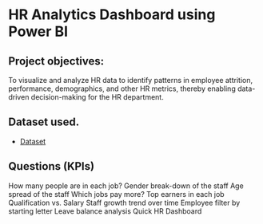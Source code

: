 # HR Analytics Dashboard using Power BI
## Project objectives:
To visualize and analyze HR data to identify patterns in employee attrition, performance, demographics, and other HR metrics, thereby enabling data-driven decision-making for the HR department.
## Dataset used.
- <a href="https://github.com/Bharati-M/HR-Dashboard/blob/main/hr-data.xlsx">Dataset</a>
## Questions (KPIs)
How many people are in each job?
Gender break-down of the staff
Age spread of the staff
Which jobs pay more?
Top earners in each job
Qualification vs. Salary
Staff growth trend over time
Employee filter by starting letter
Leave balance analysis
Quick HR Dashboard

